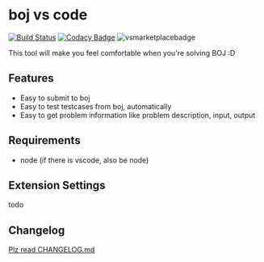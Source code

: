 # boj vs code

[![Build Status](https://travis-ci.org/moreal/boj-vs-code.svg?branch=master)](https://travis-ci.org/moreal/boj-vs-code)
[![Codacy Badge](https://api.codacy.com/project/badge/Grade/2adae3da53304e1d84433f5e7d723e0d)](https://www.codacy.com/app/dogeonlove0326/boj-vs-code?utm_source=github.com&amp;utm_medium=referral&amp;utm_content=moreal/boj-vs-code&amp;utm_campaign=Badge_Grade)
![vsmarketplacebadge](https://vsmarketplacebadge.apphb.com/version/bojvscode.boj-vs-code.svg)  

This tool will make you feel comfortable when you're solving BOJ :D

## Features

- Easy to submit to boj
- Easy to test testcases from boj, automatically
- Easy to get problem information like problem description, input, output

<!-- TODO Add Images -->

## Requirements

- node (if there is vscode, also be node)

## Extension Settings

todo

## Changelog

[Plz read CHANGELOG.md](./CHANGELOG.md)